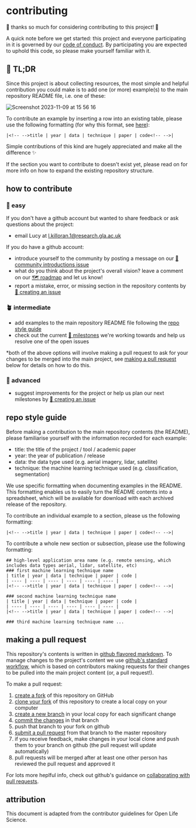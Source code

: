 # contributing
:tada: thanks so much for considering contributing to this project! :tada:

A quick note before we get started: this project and everyone participating in it is governed by our [code of conduct](CODE_OF_CONDUCT.md). By participating you are expected to uphold this code, so please make yourself familiar with it.

## 🚨 TL;DR
Since this project is about collecting resources, the most simple and helpful contribution you could make is to add one (or more) example(s) to the main repository README file, i.e. one of these:

![Screenshot 2023-11-09 at 15 56 16](https://github.com/lakillo/archaeology-machine-learning/assets/81825476/4c7de836-36a3-4f9b-92f0-88c0da963e5d)

To contribute an example by inserting a row into an existing table, please use the following formatting (for why this format, see [here](https://github.com/lakillo/archaeology-machine-learning/blob/main/CONTRIBUTING.md#repo-style-guide)):

```
|<!-- -->title | year | data | technique | paper | code<!-- -->|
```

Simple contributions of this kind are hugely appreciated and make all the difference ✨

If the section you want to contribute to doesn't exist yet, please read on for more info on how to expand the existing repository structure.

## how to contribute

### 🌱 easy
If you don't have a github account but wanted to share feedback or ask questions about the project:
* email Lucy at l.killoran.1@research.gla.ac.uk

If you do have a github account:
* introduce yourself to the community by posting a message on our [👋 community introductions issue](https://github.com/lakillo/archaeology-machine-learning/issues/7)
* what do you think about the project's overall vision? leave a comment on our [🗺️ roadmap](https://github.com/lakillo/archaeology-machine-learning/issues/3) and let us know!
* report a mistake, error, or missing section in the repository contents by [📝 creating an issue](https://github.com/lakillo/archaeology-machine-learning/issues/new)

### 🪴 intermediate
* add examples to the main repository README file following the [repo style guide](https://github.com/lakillo/archaeology-machine-learning/blob/main/CONTRIBUTING.md#repo-style-guide)
* check out the current [🐢 milestones](https://github.com/lakillo/archaeology-machine-learning/milestones) we're working towards and help us resolve one of the open issues

*both of the above options will involve making a pull request to ask for your changes to be merged into the main project, see [making a pull request](https://github.com/lakillo/archaeology-machine-learning/blob/main/CONTRIBUTING.md#making-a-pull-request) below for details on how to do this.

### 🌴 advanced
* suggest improvements for the project or help us plan our next milestones by [📝 creating an issue](https://github.com/lakillo/archaeology-machine-learning/issues/new)

## repo style guide
Before making a contribution to the main repository contents (the README), please familiarise yourself with the information recorded for each example:
* title: the title of the project / tool / academic paper
* year: the year of publication / release
* data: the data type used (e.g. aerial imagery, lidar, satellite)
* technique: the machine learning technique used (e.g. classification, segmentation)

We use specific formatting when documenting examples in the README. This formatting enables us to easily turn the README contents into a spreadsheet, which will be available for download with each archived release of the repository.

To contribute an individual example to a section, please us the following formatting:

```
|<!-- -->title | year | data | technique | paper | code<!-- -->|
```

To contribute a whole new section or subsection, please use the following formatting:

```
## high-level application area name (e.g. remote sensing, which includes data types aerial, lidar, satellite, etc)
### first machine learning technique name
| title | year | data | technique | paper | code |
| ---- | ---- | ---- | ---- | ---- | ---- |
|<!-- -->title | year | data | technique | paper | code<!-- -->|

### second machine learning technique name
| title | year | data | technique | paper | code |
| ---- | ---- | ---- | ---- | ---- | ---- |
|<!-- -->title | year | data | technique | paper | code<!-- -->|

### third machine learning technique name ...
```

## making a pull request
This repository's contents is written in [github flavored markdown](https://guides.github.com/features/mastering-markdown/). To manage changes to the project's content we use [github's standard workflow](https://guides.github.com/introduction/flow/), which is based on contributors making requests for their changes to be pulled into the main project content (or, a pull request!).

To make a pull request:
1. [create a fork](https://docs.github.com/en/get-started/quickstart/fork-a-repo) of this
   repository on GitHub
2. [clone your fork](https://docs.github.com/en/get-started/quickstart/fork-a-repo#cloning-your-forked-repository) of this repository to create a local copy on your computer
3. [create a new branch](https://docs.github.com/en/pull-requests/collaborating-with-pull-requests/proposing-changes-to-your-work-with-pull-requests/creating-and-deleting-branches-within-your-repository) in your local copy for each significant change
4. [commit the changes](https://docs.github.com/en/pull-requests/committing-changes-to-your-project/creating-and-editing-commits/about-commits) in that branch
5. push that branch to your fork on github
6. [submit a pull request](https://docs.github.com/en/pull-requests/collaborating-with-pull-requests/proposing-changes-to-your-work-with-pull-requests/about-pull-requests) from that branch to the master repository
7. if you receive feedback, make changes in your local clone and push them to your branch on github (the pull request will update automatically)
8. pull requests will be merged  after at least one other person has reviewed the pull request and approved it

For lots more heplful info, check out github's guidance on [collaborating with pull requests](https://docs.github.com/en/pull-requests/collaborating-with-pull-requests).

## attribution
This document is adapted from the contributor guidelines for Open Life Science.
